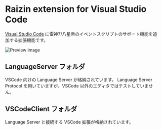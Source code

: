 # Raizin extension for Visual Studio Code

[Visual Studio Code](https://code.visualstudio.com/) に雷神7/八星帝のイベントスクリプトのサポート機能を追加する拡張機能です。

![Preview image](https://github.com/user-attachments/assets/0ea40842-7988-48f8-9188-079d39c61e4e)

## LanguageServer フォルダ

VSCode 向けの Language Server が格納されています。
Language Server Protocol を用いていますが、VSCode 以外のエディタではテストしていません。

## VSCodeClient フォルダ

Language Server と接続する VSCode 拡張が格納されています。
